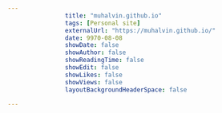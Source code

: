 ---
                title: "muhalvin.github.io"
                tags: [Personal site]
                externalUrl: "https://muhalvin.github.io/"
                date: 9970-08-08
                showDate: false
                showAuthor: false
                showReadingTime: false
                showEdit: false
                showLikes: false
                showViews: false
                layoutBackgroundHeaderSpace: false
                ---

